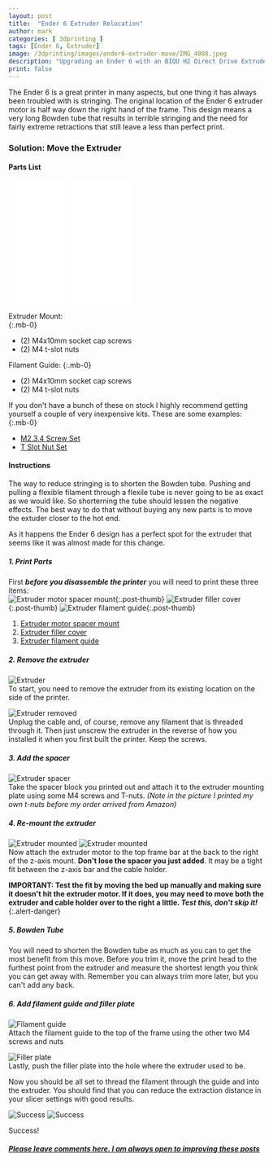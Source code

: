 ```yaml
---
layout: post
title:  "Ender 6 Extruder Relocation"
author: mark
categories: [ 3dprinting ]
tags: [Ender 6, Extruder]
image: /3dprinting/images/ender6-extruder-move/IMG_4008.jpeg
description: "Upgrading an Ender 6 with an BIQU H2 Direct Drive Extruder"
print: false
---
```



The Ender 6 is a great printer in many aspects, but one thing it has always been troubled with is stringing. The original location of the Ender 6 extruder motor is half way down the right hand of the frame. This design means a very long Bowden tube that results in terrible stringing and the need for fairly extreme retractions that still leave a less than perfect print.


### Solution: Move the Extruder

#### Parts List

<div class="float-sm-right d-none d-sm-block">
<iframe style="width:120px;height:240px" marginwidth="0" marginheight="0" scrolling="no" frameborder="0" src="//ws-na.amazon-adsystem.com/widgets/q?ServiceVersion=20070822&OneJS=1&Operation=GetAdHtml&MarketPlace=US&source=ss&ref=as_ss_li_til&ad_type=product_link&tracking_id=thingiver-20&language=en_US&marketplace=amazon&region=US&placement=B071KBVZVV&asins=B071KBVZVV&linkId=a20c23557495cea2216fffab003f220c&show_border=true&link_opens_in_new_window=true"></iframe>
<iframe style="width:120px;height:240px" marginwidth="0" marginheight="0" scrolling="no" frameborder="0" src="//ws-na.amazon-adsystem.com/widgets/q?ServiceVersion=20070822&OneJS=1&Operation=GetAdHtml&MarketPlace=US&source=ss&ref=as_ss_li_til&ad_type=product_link&tracking_id=thingiver-20&language=en_US&marketplace=amazon&region=US&placement=B07Z4YH6NP&asins=B07Z4YH6NP&linkId=eace030bcd57d72a0d243857f979b755&show_border=true&link_opens_in_new_window=true"></iframe>
</div>

Extruder Mount:  
{:.mb-0}

- (2) M4x10mm socket cap screws  
- (2) M4 t-slot nuts

Filament Guide:
{:.mb-0}

- (2) M4x10mm socket cap screws
- (2) M4 t-slot nuts

If you don't have a bunch of these on stock I highly recommend getting yourself a couple of very inexpensive kits. These are some examples:
{:.mb-0}

- [M2,3,4 Screw Set](https://amzn.to/2ZqHitO)
- [T Slot Nut Set](https://amzn.to/3pLfqfc)

#### Instructions

The way to reduce stringing is to shorten the Bowden tube.  Pushing and pulling a flexible filament through a flexile tube is never going to be as exact as we would like.  So shorterning the tube should lessen the negative effects.  The best way to do that without buying any new parts is to move the extuder closer to the hot end.  

As it happens the Ender 6 design has a perfect spot for the extruder that seems like it was almost made for this change.

##### 1. Print Parts

First **_before you disassemble the printer_** you will need to print these three items:  
   ![Extruder motor spacer mount](images/ender6-extruder-move/thing1.png){:.post-thumb}
   ![Extruder filler cover](images/ender6-extruder-move/thing2.png){:.post-thumb}
   ![Extruder filament guide](images/ender6-extruder-move/thing3.png){:.post-thumb}
   1. [Extruder motor spacer mount](https://www.thingiverse.com/thing:4750925/files)
   2. [Extruder filler cover](https://www.thingiverse.com/thing:4771539)
   3. [Extruder filament guide](https://www.thingiverse.com/thing:5031418)

##### 2. Remove the extruder

![Extruder](images/ender6-extruder-move/extruder.png)  
To start, you need to remove the extruder from its existing location on the side of the printer.  

![Extruder removed](images/ender6-extruder-move/IMG_4095.jpeg)  
Unplug the cable and, of course, remove any filament that is threaded through it. Then just unscrew the extruder in the reverse of how you installed it when you first built the printer. Keep the screws.

##### 3. Add the spacer

![Extruder spacer](images/ender6-extruder-move/IMG_4088.jpeg)  
Take the spacer block you printed out and attach it to the extruder mounting plate using some M4 screws and T-nuts. _(Note in the picture I printed my own t-nuts before my order arrived from Amazon)_

##### 4. Re-mount the extruder

![Extruder mounted](images/ender6-extruder-move/IMG_4091.jpeg)
![Extruder mounted](images/ender6-extruder-move/IMG_4094.jpeg)  
Now attach the extruder motor to the top frame bar at the back to the right of the z-axis mount. **Don't lose the spacer you just added**. It may be a tight fit between the z-axis bar and the cable holder. 

**IMPORTANT: Test the fit by moving the bed up manually and making sure it doesn't hit the extruder motor. If it does, you may need to move both the extruder and cable holder over to the right a little. _Test this, don't skip it!_**
{:.alert-danger}

##### 5. Bowden Tube

You will need to shorten the Bowden tube as much as you can to get the most benefit from this move.  Before you trim it, move the print head to the furthest point from the extruder and measure the shortest length you think you can get away with.  Remember you can always trim more later, but you can't add any back.

##### 6. Add filament guide and filler plate

![Filament guide](images/ender6-extruder-move/IMG_4008.jpeg)  
Attach the filament guide to the top of the frame using the other two M4 screws and nuts

![Filler plate](images/ender6-extruder-move/IMG_4086.jpeg)  
Lastly, push the filler plate into the hole where the extruder used to be.

Now you should be all set to thread the filament through the guide and into the extruder.  You should find that you can reduce the extraction distance in your slicer settings with good results.

![Success](images/ender6-extruder-move/IMG_3470.jpeg)
![Success](images/ender6-extruder-move/IMG_3472.jpeg)

Success!

##### [Please leave comments here. I am always open to improving these posts](https://www.reddit.com/r/MarksMakerSpace/comments/qhgpg7/ender_6_reduce_stringing_by_moving_the_extruder/)